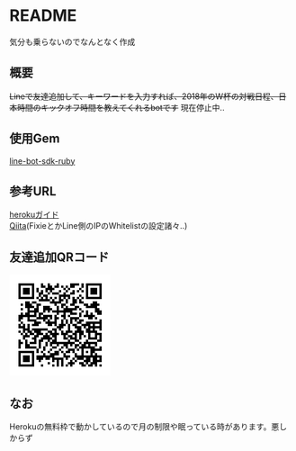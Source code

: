 # README
気分も乗らないのでなんとなく作成  

## 概要
~~Lineで友達追加して、キーワードを入力すれば、2018年のW杯の対戦日程、日本時間のキックオフ時間を教えてくれるbotです~~
現在停止中..

## 使用Gem
[line-bot-sdk-ruby](https://github.com/line/line-bot-sdk-ruby)  

## 参考URL
[herokuガイド](https://devcenter.heroku.com/articles/getting-started-with-rails5)  
[Qiita](https://qiita.com/Shuheiktgw/items/b101a0e30488879a3ae7)(FixieとかLine側のIPのWhitelistの設定諸々..)

## 友達追加QRコード
![worldcup-QRコード](/sample_image/Linebot-worldcup-QR.png)

## なお
Herokuの無料枠で動かしているので月の制限や眠っている時があります。悪しからず
